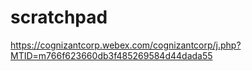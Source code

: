 # scratchpad


https://cognizantcorp.webex.com/cognizantcorp/j.php?MTID=m766f623660db3f485269584d44dada55 
